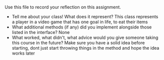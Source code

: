 Use this file to record your reflection on this assignment.

- Tell me about your class! What does it represent?
This class represents a player in a video game that has one goal in life, to eat their items
- What additional methods (if any) did you implement alongside those listed in the interface?
None
- What worked, what didn't, what advice would you give someone taking this course in the future?
Make sure you have a solid idea before starting, dont just start throwing things in the method and hope the idea works later